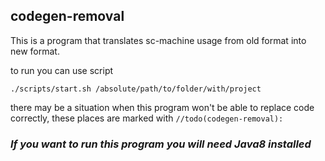 ## codegen-removal

This is a program that translates sc-machine usage from old format into new format.

to run you can use script
```shell
./scripts/start.sh /absolute/path/to/folder/with/project
```

there may be a situation when this program won't be able to replace code correctly, these places are marked with `//todo(codegen-removal):`

### **_If you want to run this program you will need Java8 installed_**